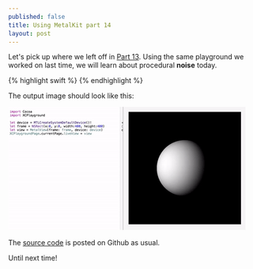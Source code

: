 ```yaml
---
published: false
title: Using MetalKit part 14
layout: post
---
```

Let's pick up where we left off in [Part 13](http://mhorga.org/2016/05/25/using-metalkit-part-13.html). Using the same playground we worked on last time, we will learn about procedural __noise__ today.

{% highlight swift %}
{% endhighlight %}

The output image should look like this:

![alt text](https://github.com/MetalKit/images/raw/master/chapter13_6.gif "6")

The [source code](https://github.com/MetalKit/metal) is posted on Github as usual.

Until next time!